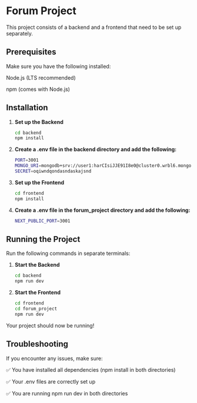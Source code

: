 # Forum Project
This project consists of a backend and a frontend that need to be set up separately.

## Prerequisites

Make sure you have the following installed:

Node.js (LTS recommended)

npm (comes with Node.js)

## Installation
1. **Set up the Backend**
    ```sh
    cd backend
    npm install

2. **Create a .env file in the backend directory and add the following:**
    ```sh
    PORT=3001
    MONGO_URI=mongodb+srv://user1:harCIsiJJE91I8e0@cluster0.wrbl6.mongodb.net/?retryWrites=true&w=majority&appName=Cluster0
    SECRET=oqiwndqondasndaskajsnd

3. **Set up the Frontend**
    ```sh
    cd frontend
    npm install

4. **Create a .env file in the forum_project directory and add the following:**
    ```sh
    NEXT_PUBLIC_PORT=3001

## Running the Project
Run the following commands in separate terminals:

1. **Start the Backend**
    ```sh
    cd backend
    npm run dev

2. **Start the Frontend**
    ```sh
    cd frontend
    cd forum_project
    npm run dev

Your project should now be running!

## Troubleshooting
If you encounter any issues, make sure:

✅ You have installed all dependencies (npm install in both directories)

✅ Your .env files are correctly set up

✅ You are running npm run dev in both directories

